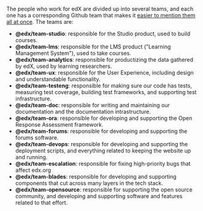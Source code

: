 The people who work for edX are divided up into several teams, and each one has a corresponding Github team that makes it [easier to mention them all at once](https://github.com/blog/1121-introducing-team-mentions). The teams are:

* **@edx/team-studio**: responsible for the Studio product, used to build courses.
* **@edx/team-lms**: responsible for the LMS product ("Learning Management System"), used to take courses.
* **@edx/team-analytics**: responsible for productizing the data gathered by edX, used by learning researchers.
* **@edx/team-ux**: responsible for the User Experience, including design and understandable functionality.
* **@edx/team-testeng**: responsible for making sure our code has tests, measuring test coverage, building test frameworks, and supporting test infrastructure.
* **@edx/team-doc**: responsible for writing and maintaining our documentation and the documentation intrastructure.
* **@edx/team-ora**: responsible for developing and supporting the Open Response Assessment framework.
* **@edx/team-forums**: responsible for developing and supporting the forums software.
* **@edx/team-devops**: responsible for developing and supporting the deployment scripts, and everything related to keeping the website up and running.
* **@edx/team-escalation**: responsible for fixing high-priority bugs that affect edx.org
* **@edx/team-blades**: responsible for developing and supporting components that cut across many layers in the tech stack.
* **@edx/team-opensource**: responsible for supporting the open source community, and developing and supporting software and features related to that effort.